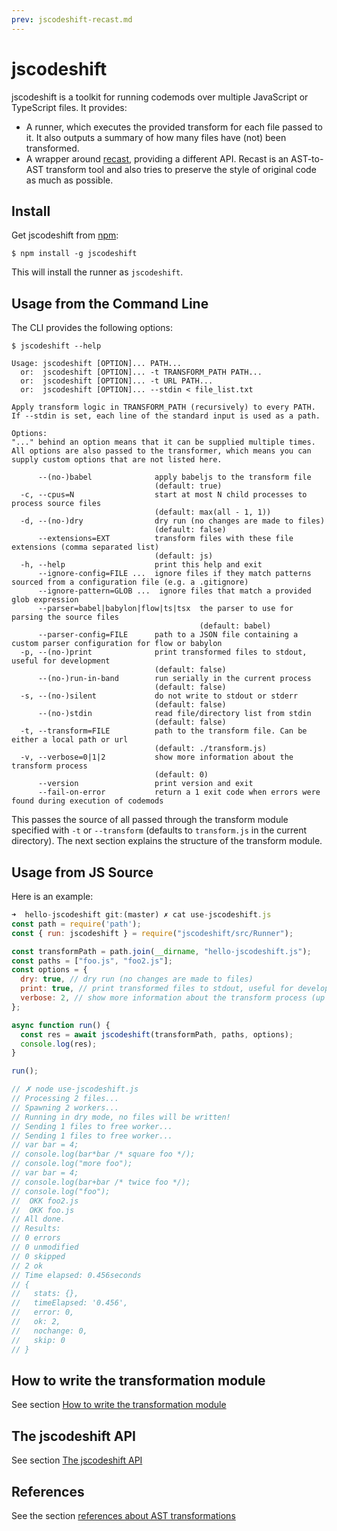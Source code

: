 ```yaml
---
prev: jscodeshift-recast.md
---
```


# jscodeshift 

jscodeshift is a toolkit for running codemods over multiple JavaScript or
TypeScript files.
It provides:

- A runner, which executes the provided transform for each file passed to it.
  It also outputs a summary of how many files have (not) been transformed.
- A wrapper around [recast][], providing a different API.  Recast is an
  AST-to-AST transform tool and also tries to preserve the style of original code
  as much as possible.

## Install

Get jscodeshift from [npm][]:

```
$ npm install -g jscodeshift
```

This will install the runner as `jscodeshift`.

## Usage from the Command Line 

The CLI provides the following options:

```
$ jscodeshift --help

Usage: jscodeshift [OPTION]... PATH...
  or:  jscodeshift [OPTION]... -t TRANSFORM_PATH PATH...
  or:  jscodeshift [OPTION]... -t URL PATH...
  or:  jscodeshift [OPTION]... --stdin < file_list.txt

Apply transform logic in TRANSFORM_PATH (recursively) to every PATH.
If --stdin is set, each line of the standard input is used as a path.

Options:
"..." behind an option means that it can be supplied multiple times.
All options are also passed to the transformer, which means you can supply custom options that are not listed here.

      --(no-)babel              apply babeljs to the transform file
                                (default: true)
  -c, --cpus=N                  start at most N child processes to process source files
                                (default: max(all - 1, 1))
  -d, --(no-)dry                dry run (no changes are made to files)
                                (default: false)
      --extensions=EXT          transform files with these file extensions (comma separated list)
                                (default: js)
  -h, --help                    print this help and exit
      --ignore-config=FILE ...  ignore files if they match patterns sourced from a configuration file (e.g. a .gitignore)
      --ignore-pattern=GLOB ...  ignore files that match a provided glob expression
      --parser=babel|babylon|flow|ts|tsx  the parser to use for parsing the source files
                                          (default: babel)
      --parser-config=FILE      path to a JSON file containing a custom parser configuration for flow or babylon
  -p, --(no-)print              print transformed files to stdout, useful for development
                                (default: false)
      --(no-)run-in-band        run serially in the current process
                                (default: false)
  -s, --(no-)silent             do not write to stdout or stderr
                                (default: false)
      --(no-)stdin              read file/directory list from stdin
                                (default: false)
  -t, --transform=FILE          path to the transform file. Can be either a local path or url
                                (default: ./transform.js)
  -v, --verbose=0|1|2           show more information about the transform process
                                (default: 0)
      --version                 print version and exit
      --fail-on-error           return a 1 exit code when errors were found during execution of codemods
```

This passes the source of all passed through the transform module specified
with `-t` or `--transform` (defaults to `transform.js` in the current
directory). The next section explains the structure of the transform module.

## Usage from JS Source

Here is an example:

```js
➜  hello-jscodeshift git:(master) ✗ cat use-jscodeshift.js 
const path = require('path');
const { run: jscodeshift } = require("jscodeshift/src/Runner");

const transformPath = path.join(__dirname, "hello-jscodeshift.js");
const paths = ["foo.js", "foo2.js"];
const options = {
  dry: true, // dry run (no changes are made to files)
  print: true, // print transformed files to stdout, useful for development
  verbose: 2, // show more information about the transform process (up to 2)
};

async function run() {
  const res = await jscodeshift(transformPath, paths, options);
  console.log(res);
}

run();

// ✗ node use-jscodeshift.js
// Processing 2 files... 
// Spawning 2 workers...
// Running in dry mode, no files will be written! 
// Sending 1 files to free worker...
// Sending 1 files to free worker...
// var bar = 4;
// console.log(bar*bar /* square foo */);
// console.log("more foo");
// var bar = 4;
// console.log(bar+bar /* twice foo */);
// console.log("foo");
//  OKK foo2.js
//  OKK foo.js
// All done. 
// Results: 
// 0 errors
// 0 unmodified
// 0 skipped
// 2 ok
// Time elapsed: 0.456seconds 
// {
//   stats: {},
//   timeElapsed: '0.456',
//   error: 0,
//   ok: 2,
//   nochange: 0,
//   skip: 0
// }
```

## How to write the transformation module

See section [How to write the transformation module](jscodeshift-transformation-module)

## The jscodeshift API

See section [The jscodeshift API](jscodeshift-api)


[npm]: https://www.npmjs.com/
[Mozilla Parser API]: https://developer.mozilla.org/en-US/docs/Mozilla/Projects/SpiderMonkey/Parser_API
[recast]: https://github.com/benjamn/recast
[ast-types]: https://github.com/benjamn/ast-types
[ast-explorer]: http://astexplorer.net/


## References

See the section [references about AST transformations](tree-transformations-references) 